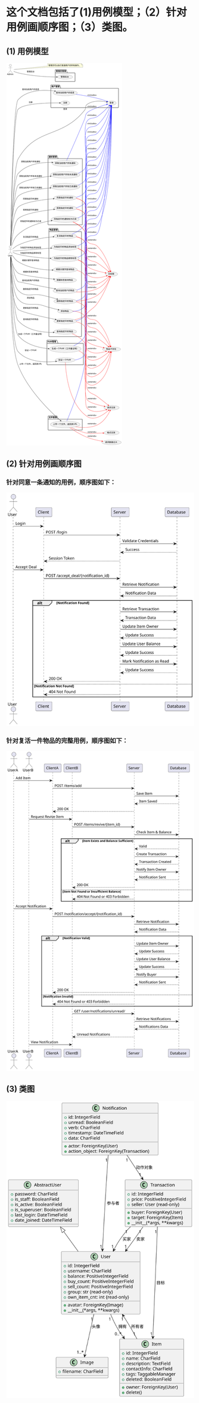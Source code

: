 # 这个文档包括了(1)用例模型；（2）针对用例画顺序图；（3）类图。

## (1) 用例模型
![用例模型](./useCaseDiagram.svg)
## (2) 针对用例画顺序图
### 针对同意一条通知的用例，顺序图如下：
![](./SequenceDiagram_AcceptDeal.svg)
### 针对复活一件物品的完整用例，顺序图如下：
![](./SequenceDiagram_2partyDeal.svg)
## (3) 类图
![](./ClassDiagram.svg)